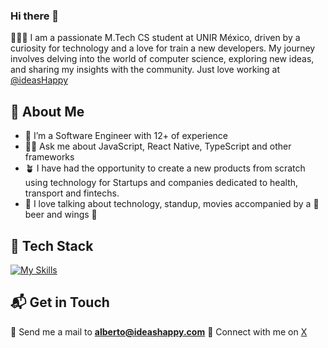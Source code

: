 ### Hi there 👋

👩🏾‍💻 I am a passionate M.Tech CS student at UNIR México, driven by a curiosity for technology and a love for train a new developers. My journey involves delving into the world of computer science, exploring new ideas, and sharing my insights with the community. Just love working at [@ideasHappy](https://www.ideashappy.com)

## 🚀 About Me

- 🔭 I’m a Software Engineer with 12+ of experience
- 🤟🏿 Ask me about JavaScript, React Native, TypeScript and other frameworks
- 🪴 I have had the opportunity to create a new products from scratch using technology for Startups and companies dedicated to health, transport and fintechs.
- 🫰 I love talking about technology, standup, movies accompanied by a 🍺 beer and wings 🍗

## 🌱 Tech Stack

[![My Skills](https://skillicons.dev/icons?i=js,ts,react,angular,nextjs,html,css,tailwindcss,aws,azure,gcp,swift,androidstudio,kotlin,flutter,github,docker,php,laravel,nodejs,nest,jest,python,django,java,mysql,postgres,linux,apple,windows&perline=10)](https://skillicons.dev)

## 📬 Get in Touch

🤖 Send me a mail to <b>alberto@ideashappy.com</b>
💬 Connect with me on [X](https://twitter.com/almsx)
